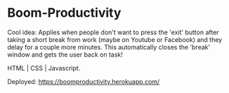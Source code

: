 # Boom-Productivity

Cool idea: Applies when people don't want to press the 'exit' button after taking a short break from work (maybe on Youtube or Facebook) and they delay for a couple more minutes. This automatically closes the 'break' window and gets the user back on task! 

HTML | CSS | Javascript.  

Deployed: https://boomproductivity.herokuapp.com/
